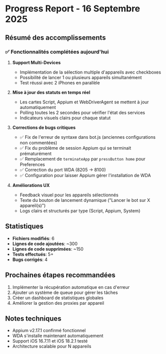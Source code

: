 # Progress Report - 16 Septembre 2025

## Résumé des accomplissements

### ✅ Fonctionnalités complétées aujourd'hui

1. **Support Multi-Devices**
   - Implémentation de la sélection multiple d'appareils avec checkboxes
   - Possibilité de lancer 1 ou plusieurs appareils simultanément
   - Test réussi avec 2 iPhones en parallèle

2. **Mise à jour des statuts en temps réel**
   - Les cartes Script, Appium et WebDriverAgent se mettent à jour automatiquement
   - Polling toutes les 2 secondes pour vérifier l'état des services
   - Indicateurs visuels clairs pour chaque statut

3. **Corrections de bugs critiques**
   - ✅ Fix de l'erreur de syntaxe dans bot.js (anciennes configurations non commentées)
   - ✅ Fix du problème de session Appium qui se terminait prématurément
   - ✅ Remplacement de `terminateApp` par `pressButton home` pour Preferences
   - ✅ Correction du port WDA (8205 → 8100)
   - ✅ Configuration pour laisser Appium gérer l'installation de WDA

4. **Améliorations UX**
   - Feedback visuel pour les appareils sélectionnés
   - Texte du bouton de lancement dynamique ("Lancer le bot sur X appareil(s)")
   - Logs clairs et structurés par type (Script, Appium, System)

## Statistiques
- **Fichiers modifiés**: 6
- **Lignes de code ajoutées**: ~300
- **Lignes de code supprimées**: ~150
- **Tests effectués**: 5+
- **Bugs corrigés**: 4

## Prochaines étapes recommandées
1. Implémenter la récupération automatique en cas d'erreur
2. Ajouter un système de queue pour gérer les tâches
3. Créer un dashboard de statistiques globales
4. Améliorer la gestion des proxies par appareil

## Notes techniques
- Appium v2.17.1 confirmé fonctionnel
- WDA s'installe maintenant automatiquement
- Support iOS 16.7.11 et iOS 18.2.1 testé
- Architecture scalable pour N appareils